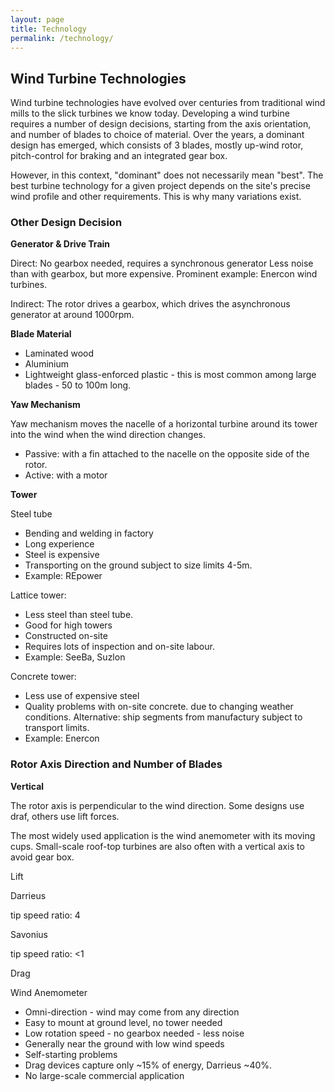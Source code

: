 ```yaml
---
layout: page
title: Technology
permalink: /technology/
---
```

<h2 id="heading2">Wind Turbine Technologies </h2>
<p>Wind turbine technologies have evolved over centuries from traditional wind mills to the slick turbines we know today. Developing a wind turbine requires a number of design decisions, starting from the axis orientation, and number of blades to choice of material.
Over the years, a dominant design has emerged, which consists of 3 blades, mostly up-wind rotor, pitch-control for braking and an integrated gear box.</p>
<p>However, in this context, "dominant" does not necessarily mean "best". The best turbine technology for a given project depends on the site's precise wind profile and other requirements. This is why many variations exist.</p>


<h3 id="heading2">Other Design Decision</h3>

<p><strong>Generator & Drive Train</strong><p>
<p>Direct: No gearbox needed, requires a synchronous generator Less noise than with gearbox, but more expensive. Prominent example: Enercon wind turbines.</p>
<p>Indirect: The rotor drives a gearbox, which drives the asynchronous generator at around 1000rpm.</p>

<p><strong>Blade Material </strong></p>
<ul>
<li>Laminated wood</li>
<li>Aluminium</li>
<li>Lightweight glass-enforced plastic - this is most common among large blades - 50 to 100m long. </li>
</ul>
	
<p><strong>Yaw Mechanism  </strong><p>
<p>Yaw mechanism moves the nacelle of a horizontal turbine around its tower into the wind when the wind direction changes.</p>
<ul>
<li>Passive: with a fin attached to the nacelle on the opposite side of the rotor.</li>
<li>Active: with a motor</li>
</ul>

<p><strong>Tower</strong><p>
	
<p>Steel tube</p>
<ul>
<li>Bending and welding in factory</li>
<li>Long experience</li>
<li>Steel is expensive</li>
<li>Transporting on the ground subject to size limits 4-5m.</li>
<li>Example: REpower</li>
</ul>

<p>Lattice tower:</p>
<ul>
<li>Less steel than steel tube.</li>
<li>Good for high towers</li>
<li>Constructed on-site</li>
<li>Requires lots of inspection and on-site labour.</li>
<li>Example: SeeBa, Suzlon</li>
</ul>

<p>Concrete tower: </p>
<ul>
<li>Less use of expensive steel</li>
<li>Quality problems with on-site concrete. due to changing weather conditions. Alternative: ship segments from manufactury subject to transport limits.</li>
<li>Example: Enercon</li>
</ul>


<h3 id="heading2">Rotor Axis Direction and Number of Blades</h3>

<p><strong>Vertical</strong><p>
<p>The rotor axis is perpendicular to the wind direction. Some designs use draf, others use lift forces.</p>

<p>The most widely used application is the wind anemometer with its moving cups. Small-scale roof-top turbines are also often with a vertical axis to avoid gear box.</p>

<p>Lift</p>

<p>Darrieus</p>
<amp-img src="{{ site.baseurl }}assets/images/wind6.jpg" width="120" height="120" layout="responsive" alt="" class="mb3"></amp-img>
<p> tip speed ratio: 4</p>

<p>Savonius </p>
<amp-img src="{{ site.baseurl }}assets/images/wind7.jpg" width="120" height="120" layout="responsive" alt="" class="mb3"></amp-img>
<p>tip speed ratio: <1 </p>

<p>Drag</p>
<p>Wind Anemometer </p>
<amp-img src="{{ site.baseurl }}assets/images/wind5.jpg" width="120" height="120" layout="responsive" alt="" class="mb3"></amp-img>

<ul>
	<li>Omni-direction - wind may come from any direction</li>
<li>Easy to mount at ground level, no tower needed</li>
<li>Low rotation speed - no gearbox needed - less noise</li>
<li>Generally near the ground with low wind speeds</li>
<li>Self-starting problems</li>
<li>Drag devices capture only ~15% of energy, Darrieus ~40%.</li>
<li>No large-scale commercial application</li>	

</ul>
